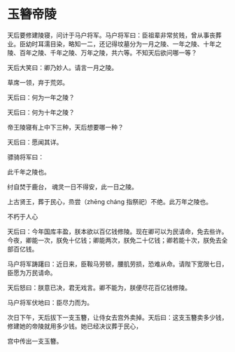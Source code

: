 # 玉簪帝陵

天后要修建陵寝，问计于马户将军。马户将军曰：臣祖辈非常贫贱，曾从事丧葬业。臣幼时耳濡目染，略知一二，还记得坟墓分为一月之陵、一年之陵、十年之陵、百年之陵、千年之陵、万年之陵，共六等。不知天后欲问哪一等？

天后大笑曰：卿乃妙人。请言一月之陵。

草席一领，弃于荒郊。

天后曰：何为一年之陵？

天后曰：何为十年之陵？

帝王陵寝有上中下三种，天后想要哪一种？

天后曰：愿闻其详。

骠骑将军曰：

此千年之陵也。

纣自焚于鹿台， 魂灵一日不得安，此一日之陵。




上古贤王，葬于民心，烝尝（zhēng cháng 指祭祀）不绝。此万年之陵也。

不朽于人心

天后曰：今年国库丰盈，朕本欲以百亿钱修陵。现在卿可以为民请命，免去些许。今夜，卿能一次，朕免十亿钱；卿能两次，朕免二十亿钱；卿若能十次，朕免去全部百亿钱。

马户将军踌躇曰：近日来，臣鞍马劳顿，腰肌劳损，恐难从命。请陛下宽限七日，臣愿为万民请命。

天后怒曰：朕意已决，君无戏言。卿不能为，朕便尽花百亿钱修陵。

马户将军伏地曰：臣尽力而为。

次日下午，天后拔下一支玉簪，让侍女去宫外卖掉。天后曰：这支玉簪卖多少钱，修建她的帝陵就用多少钱。她已经决议葬于民心，

宫中传出一支玉簪。